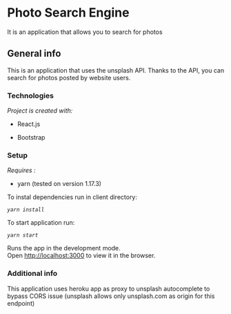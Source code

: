 # Photo Search Engine

  

It is an application that allows you to search for photos

  

## General info



This is an application that uses the unsplash API. Thanks to the API, you can search for photos posted by website users.



### Technologies



*Project is created with:*

* React.js

* Bootstrap




### Setup



*Requires :* 

* yarn (tested on version 1.17.3)

To instal dependencies run in client directory:

*`yarn install`*

To start application run:

*`yarn start`*

Runs the app in the development mode.\
Open [http://localhost:3000](http://localhost:3000) to view it in the browser.



### Additional info


This application uses heroku app as proxy to unsplash autocomplete to bypass CORS issue (unsplash allows only unsplash.com as origin for this endpoint)